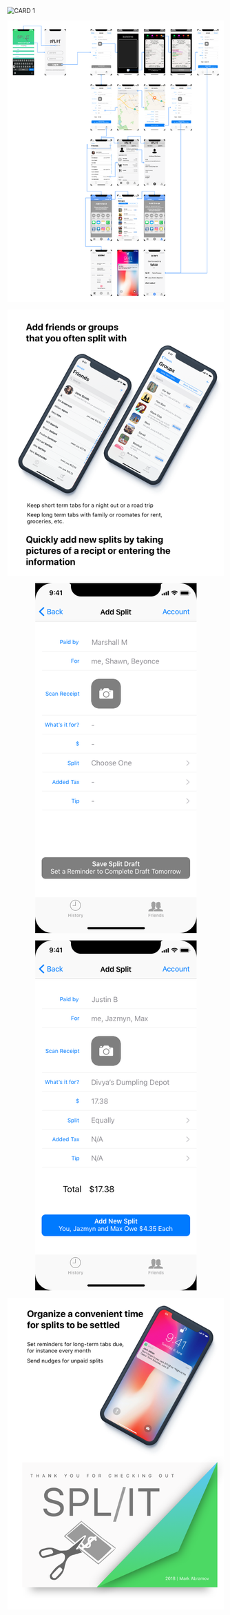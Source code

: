 ![CARD 1](https://github.com/markab4/split/blob/master/images/Card%201.png?raw=true)

![USER FLOW DIAGRAM](https://github.com/markab4/split/blob/master/images/wireflow.png?raw=true "ADD SPLIT WIREFLOW 1")

![CARD 2](https://github.com/markab4/split/blob/master/images/Card%202.png?raw=true)

<p align="center"> 
<img src="https://github.com/markab4/split/blob/master/images/Add%20Split%20Part%201.gif?raw=true" alt = "WIREFLOW 1>
<img src="https://github.com/markab4/split/blob/master/images/Add%20Split%20Part%202.gif?raw=true" alt = "WIREFLOW 2>
</p>

![CARD 3](https://github.com/markab4/split/blob/master/images/Card%203.png?raw=true)

<p align="center"> 
<img src="https://github.com/markab4/split/blob/master/images/Add%20Tax.gif?raw=true" alt = 'ADD TAX WIREFLOW' >
</p>

![CARD 4](https://github.com/markab4/split/blob/master/images/Card%204.png?raw=true)